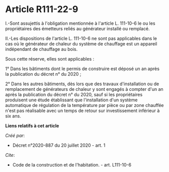 # Article R111-22-9

I.-Sont assujettis à l'obligation mentionnée à l'article L. 111-10-6 le ou les propriétaires des émetteurs reliés au
générateur installé ou remplacé. 

II.-Les dispositions de l'article L. 111-10-6 ne sont pas applicables dans le cas où le générateur de chaleur du système de
chauffage est un appareil indépendant de chauffage au bois. 

Sous cette réserve, elles sont applicables : 

1° Dans les bâtiments dont le permis de construire est déposé un an après la publication du décret n° du 2020 ; 

2° Dans les autres bâtiments, dès lors que des travaux d'installation ou de remplacement de générateurs de chaleur y sont
engagés à compter d'un an après la publication du décret n° du 2020, sauf si les propriétaires produisent une étude
établissant que l'installation d'un système automatique de régulation de la température par pièce ou par zone chauffée n'est
pas réalisable avec un temps de retour sur investissement inférieur à six ans.

**Liens relatifs à cet article**

_Créé par_:

  - Décret n°2020-887 du 20 juillet 2020 - art. 1

_Cite_:

  - Code de la construction et de l'habitation. - art. L111-10-6
